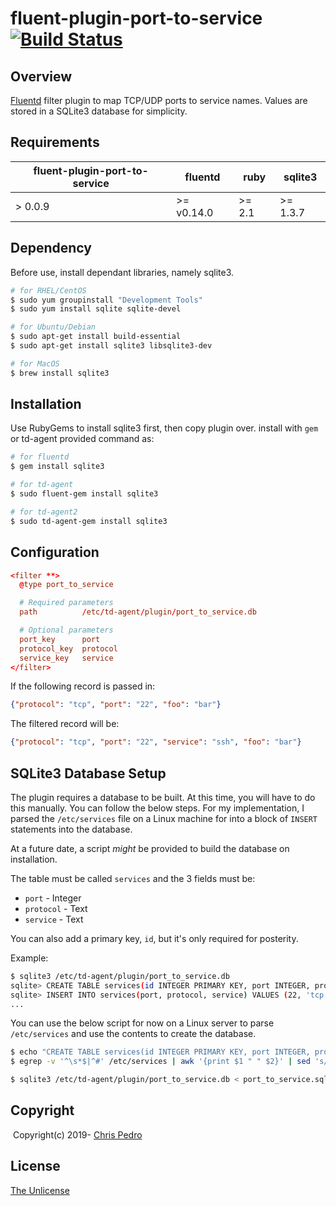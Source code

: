 # fluent-plugin-port-to-service [![Build Status](https://travis-ci.org/cpedro/fluent-plugin-port-to-service.svg?branch=master)](https://travis-ci.org/cpedro/fluent-plugin-port-to-service)

## Overview

[Fluentd](http://fluentd.org/) filter plugin to map TCP/UDP ports to service
names. Values are stored in a SQLite3 database for simplicity.

## Requirements
| fluent-plugin-port-to-service | fluentd    | ruby   | sqlite3  |
| ----------------------------- | ---------- | ------ | -------- |
| > 0.0.9                       | >= v0.14.0 | >= 2.1 | >= 1.3.7 |

## Dependency

Before use, install dependant libraries, namely sqlite3.

```bash
# for RHEL/CentOS
$ sudo yum groupinstall "Development Tools"
$ sudo yum install sqlite sqlite-devel

# for Ubuntu/Debian
$ sudo apt-get install build-essential
$ sudo apt-get install sqlite3 libsqlite3-dev

# for MacOS
$ brew install sqlite3
```

## Installation

Use RubyGems to install sqlite3 first, then copy plugin over.
install with `gem` or td-agent provided command as:

```bash
# for fluentd
$ gem install sqlite3

# for td-agent
$ sudo fluent-gem install sqlite3

# for td-agent2
$ sudo td-agent-gem install sqlite3
```

## Configuration

```conf
<filter **>
  @type port_to_service

  # Required parameters
  path          /etc/td-agent/plugin/port_to_service.db

  # Optional parameters
  port_key      port
  protocol_key  protocol
  service_key   service
</filter>
```

If the following record is passed in:
```json
{"protocol": "tcp", "port": "22", "foo": "bar"}
```

The filtered record will be:
```json
{"protocol": "tcp", "port": "22", "service": "ssh", "foo": "bar"}
```

## SQLite3 Database Setup

The plugin requires a database to be built.  At this time, you will have to do
this manually.  You can follow the below steps.  For my implementation, I parsed
the `/etc/services` file on a Linux machine for into a block of `INSERT`
statements into the database.

At a future date, a script *might* be provided to build the database on
installation.

The table must be called `services` and the 3 fields must be:
* `port` - Integer
* `protocol` - Text
* `service` - Text

You can also add a primary key, `id`, but it's only required for posterity.

Example:
```bash
$ sqlite3 /etc/td-agent/plugin/port_to_service.db
sqlite> CREATE TABLE services(id INTEGER PRIMARY KEY, port INTEGER, protocol TEXT, service TEXT);
sqlite> INSERT INTO services(port, protocol, service) VALUES (22, 'tcp', 'ssh');
...
```

You can use the below script for now on a Linux server to parse `/etc/services`
and use the contents to create the database.
```bash
$ echo "CREATE TABLE services(id INTEGER PRIMARY KEY, port INTEGER, protocol TEXT, service TEXT);" > port_to_service.sql
$ egrep -v '^\s*$|^#' /etc/services | awk '{print $1 " " $2}' | sed 's/\// /g' | awk '{print "INSERT INTO services(port, protocol, service) VALUES (" $2 ", \"" $3 "\", \"" $1 "\");"}' >> port_to_service.sql

$ sqlite3 /etc/td-agent/plugin/port_to_service.db < port_to_service.sql
```

## Copyright
​
Copyright(c) 2019- [Chris Pedro](https://chris.thepedros.com/)

## License

[The Unlicense](https://unlicense.org/)
